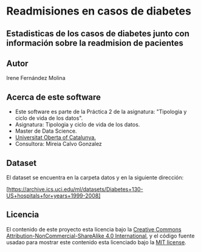 # Readmisiones en casos de diabetes

## Estadisticas de los casos de diabetes junto con información sobre la readmision de pacientes

## Autor

Irene Fernández Molina

## Acerca de este software

* Este software es parte de la Práctica 2 de la asignatura: "Tipologia y ciclo de vida de los datos".
* Asignatura: Tipologia y ciclo de vida de los datos.
* Master de Data Science.
* [Universitat Oberta of Catalunya.](http://www.uoc.edu/portal/ca/index.html)
* Consultora: Mireia Calvo Gonzalez

## Dataset

El dataset se encuentra en la carpeta datos y en la siguiente dirección:

[https://archive.ics.uci.edu/ml/datasets/Diabetes+130-US+hospitals+for+years+1999-2008]

## Licencia

El contenido de este proyecto esta licencia bajo la [Creative Commons Attribution-NonCommercial-ShareAlike 4.0 International](https://creativecommons.org/licenses/by-nc-sa/4.0/), 
y el código fuente usadao para mostrar este contenido esta licenciado bajo la  [MIT license](http://opensource.org/licenses/mit-license.php).
